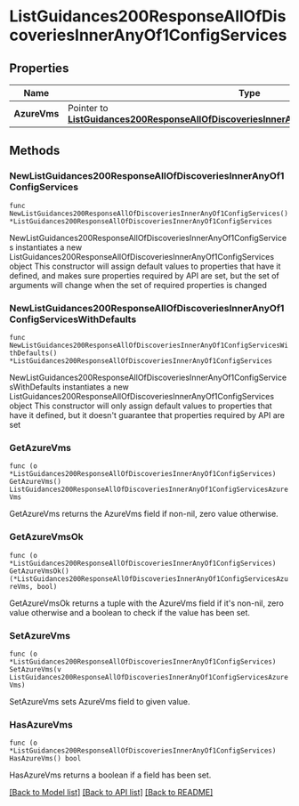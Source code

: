 # ListGuidances200ResponseAllOfDiscoveriesInnerAnyOf1ConfigServices

## Properties

Name | Type | Description | Notes
------------ | ------------- | ------------- | -------------
**AzureVms** | Pointer to [**ListGuidances200ResponseAllOfDiscoveriesInnerAnyOf1ConfigServicesAzureVms**](ListGuidances200ResponseAllOfDiscoveriesInnerAnyOf1ConfigServicesAzureVms.md) |  | [optional] 

## Methods

### NewListGuidances200ResponseAllOfDiscoveriesInnerAnyOf1ConfigServices

`func NewListGuidances200ResponseAllOfDiscoveriesInnerAnyOf1ConfigServices() *ListGuidances200ResponseAllOfDiscoveriesInnerAnyOf1ConfigServices`

NewListGuidances200ResponseAllOfDiscoveriesInnerAnyOf1ConfigServices instantiates a new ListGuidances200ResponseAllOfDiscoveriesInnerAnyOf1ConfigServices object
This constructor will assign default values to properties that have it defined,
and makes sure properties required by API are set, but the set of arguments
will change when the set of required properties is changed

### NewListGuidances200ResponseAllOfDiscoveriesInnerAnyOf1ConfigServicesWithDefaults

`func NewListGuidances200ResponseAllOfDiscoveriesInnerAnyOf1ConfigServicesWithDefaults() *ListGuidances200ResponseAllOfDiscoveriesInnerAnyOf1ConfigServices`

NewListGuidances200ResponseAllOfDiscoveriesInnerAnyOf1ConfigServicesWithDefaults instantiates a new ListGuidances200ResponseAllOfDiscoveriesInnerAnyOf1ConfigServices object
This constructor will only assign default values to properties that have it defined,
but it doesn't guarantee that properties required by API are set

### GetAzureVms

`func (o *ListGuidances200ResponseAllOfDiscoveriesInnerAnyOf1ConfigServices) GetAzureVms() ListGuidances200ResponseAllOfDiscoveriesInnerAnyOf1ConfigServicesAzureVms`

GetAzureVms returns the AzureVms field if non-nil, zero value otherwise.

### GetAzureVmsOk

`func (o *ListGuidances200ResponseAllOfDiscoveriesInnerAnyOf1ConfigServices) GetAzureVmsOk() (*ListGuidances200ResponseAllOfDiscoveriesInnerAnyOf1ConfigServicesAzureVms, bool)`

GetAzureVmsOk returns a tuple with the AzureVms field if it's non-nil, zero value otherwise
and a boolean to check if the value has been set.

### SetAzureVms

`func (o *ListGuidances200ResponseAllOfDiscoveriesInnerAnyOf1ConfigServices) SetAzureVms(v ListGuidances200ResponseAllOfDiscoveriesInnerAnyOf1ConfigServicesAzureVms)`

SetAzureVms sets AzureVms field to given value.

### HasAzureVms

`func (o *ListGuidances200ResponseAllOfDiscoveriesInnerAnyOf1ConfigServices) HasAzureVms() bool`

HasAzureVms returns a boolean if a field has been set.


[[Back to Model list]](../README.md#documentation-for-models) [[Back to API list]](../README.md#documentation-for-api-endpoints) [[Back to README]](../README.md)


